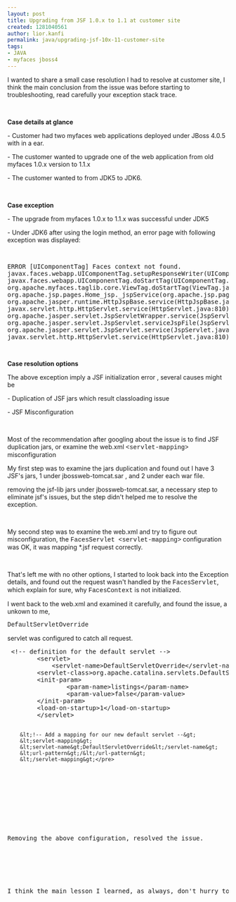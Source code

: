```yaml
---
layout: post
title: Upgrading from JSF 1.0.x to 1.1 at customer site
created: 1281040561
author: lior.kanfi
permalink: java/upgrading-jsf-10x-11-customer-site
tags:
- JAVA
- myfaces jboss4
---
```

<p>I wanted to share a small case resolution I had to resolve at customer site, I think the main conclusion from the issue was before starting to troubleshooting, read
<meta http-equiv="content-type" content="text/html; charset=utf-8">carefully your exception stack trace.  </meta>
</p>
<p>&nbsp;</p>
<!--break-->
<p><strong>Case details at glance</strong></p>
<p>- Customer had two myfaces web applications deployed under JBoss 4.0.5 with in a ear.</p>
<p>- The customer wanted to upgrade one of the web application from old myfaces 1.0.x version to 1.1.x</p>
<p>- The customer wanted to from JDK5 to JDK6.</p>
<p>&nbsp;</p>
<p><strong>Case exception</strong></p>
<p>- The upgrade from myfaces 1.0.x to 1.1.x was
<meta http-equiv="content-type" content="text/html; charset=utf-8">successful under JDK5    </meta>
</p>
<p>- Under JDK6 after using the login method, an error page with following exception was displayed:</p>
<pre class="brush: java;" title="code">

ERROR [UIComponentTag] Faces context not found. 
javax.faces.webapp.UIComponentTag.setupResponseWriter(UIComponentTag.java:615)
 javax.faces.webapp.UIComponentTag.doStartTag(UIComponentTag.java:217)
 org.apache.myfaces.taglib.core.ViewTag.doStartTag(ViewTag.java:71)
 org.apache.jsp.pages.Home_jsp._jspService(org.apache.jsp.pages.Home_jsp:98)
 org.apache.jasper.runtime.HttpJspBase.service(HttpJspBase.java:97)
 javax.servlet.http.HttpServlet.service(HttpServlet.java:810)
 org.apache.jasper.servlet.JspServletWrapper.service(JspServletWrapper.java:322)
 org.apache.jasper.servlet.JspServlet.serviceJspFile(JspServlet.java:314)
 org.apache.jasper.servlet.JspServlet.service(JspServlet.java:264)
 javax.servlet.http.HttpServlet.service(HttpServlet.java:810)

</pre>
<p><strong>Case resolution options</strong></p>
<p>The above exception imply a JSF initialization error , several causes might be</p>
<p>- Duplication of JSF jars which result classloading issue</p>
<p>- JSF Misconfiguration</p>
<p>&nbsp;</p>
<p>
<meta http-equiv="content-type" content="text/html; charset=utf-8" /></p>
<p>Most of the recommendation after googling about the issue is to find JSF duplication jars, or examine the web.xml <span style="font-family: Courier New;">&lt;servlet-mapping&gt;</span> misconfiguration</p>
<p>My first step was to examine the jars duplication and found out I have  3 JSF's jars, 1 under jbossweb-tomcat.sar , and 2 under each war file.</p>
<p>removing the jsf-lib jars under jbossweb-tomcat.sar, a necessary step to eliminate jsf's issues, but the step didn't helped me to resolve the exception.</p>
<p>&nbsp;</p>
<p>My second step was to examine the web.xml and try to figure out misconfiguration, the <span style="font-family: Courier New;">FacesServlet &lt;servlet-mapping&gt;</span> configuration was OK, it was mapping *.jsf request correctly.</p>
<p>&nbsp;</p>
<p>That's left me with no other options, I started to look back into the Exception details, and found out the request wasn't handled by the <span style="font-family: Courier New;">FacesServlet</span>, which explain for sure, why <span style="font-family: Courier New;">FacesContext</span> is not initialized.</p>
<p>I went back to the web.xml and examined it carefully, and found the issue, a unkown to me,&nbsp;</p>
<p><span style="font-family: Courier New;">DefaultServletOverride</span></p>
<p>servlet was configured to catch all request.</p>
<pre class="brush: xhtml;" title="code">
 &lt;!-- definition for the default servlet --&gt;
        &lt;servlet&gt;
            &lt;servlet-name&gt;DefaultServletOverride&lt;/servlet-name&gt;
        &lt;servlet-class&gt;org.apache.catalina.servlets.DefaultServlet&lt;/servlet-class&gt;
        &lt;init-param&gt;
                &lt;param-name&gt;listings&lt;/param-name&gt;
                &lt;param-value&gt;false&lt;/param-value&gt;
        &lt;/init-param&gt;
        &lt;load-on-startup&gt;1&lt;/load-on-startup&gt;
        &lt;/servlet&gt;

        &lt;!-- Add a mapping for our new default servlet --&gt;
        &lt;servlet-mapping&gt;
        &lt;servlet-name&gt;DefaultServletOverride&lt;/servlet-name&gt;
        &lt;url-pattern&gt;/&lt;/url-pattern&gt;
        &lt;/servlet-mapping&gt;</pre>
<p>&nbsp;</p>
<p>
<meta http-equiv="content-type" content="text/html; charset=utf-8" /></p>
<p>Removing the above configuration, resolved the issue.</p>
<p>&nbsp;</p>
<p>I think the main lesson I learned, as always, don't hurry to google  around using the info you collected at first insight, take a deep  breath and read the exception details carefully.&nbsp;</p>
